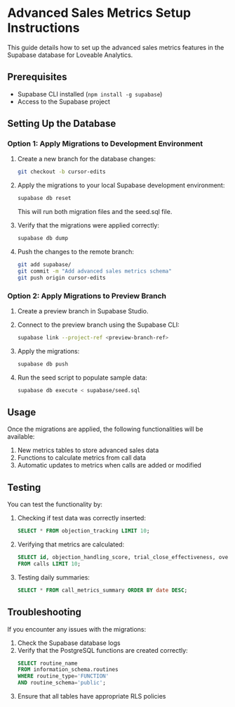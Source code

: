 # Advanced Sales Metrics Setup Instructions

This guide details how to set up the advanced sales metrics features in the Supabase database for Loveable Analytics.

## Prerequisites

- Supabase CLI installed (`npm install -g supabase`)
- Access to the Supabase project

## Setting Up the Database

### Option 1: Apply Migrations to Development Environment

1. Create a new branch for the database changes:
   ```bash
   git checkout -b cursor-edits
   ```

2. Apply the migrations to your local Supabase development environment:
   ```bash
   supabase db reset
   ```
   This will run both migration files and the seed.sql file.

3. Verify that the migrations were applied correctly:
   ```bash
   supabase db dump
   ```

4. Push the changes to the remote branch:
   ```bash
   git add supabase/
   git commit -m "Add advanced sales metrics schema"
   git push origin cursor-edits
   ```

### Option 2: Apply Migrations to Preview Branch

1. Create a preview branch in Supabase Studio.

2. Connect to the preview branch using the Supabase CLI:
   ```bash
   supabase link --project-ref <preview-branch-ref>
   ```

3. Apply the migrations:
   ```bash
   supabase db push
   ```

4. Run the seed script to populate sample data:
   ```bash
   supabase db execute < supabase/seed.sql
   ```

## Usage

Once the migrations are applied, the following functionalities will be available:

1. New metrics tables to store advanced sales data
2. Functions to calculate metrics from call data
3. Automatic updates to metrics when calls are added or modified

## Testing

You can test the functionality by:

1. Checking if test data was correctly inserted:
   ```sql
   SELECT * FROM objection_tracking LIMIT 10;
   ```

2. Verifying that metrics are calculated:
   ```sql
   SELECT id, objection_handling_score, trial_close_effectiveness, overall_quality_score 
   FROM calls LIMIT 10;
   ```

3. Testing daily summaries:
   ```sql
   SELECT * FROM call_metrics_summary ORDER BY date DESC;
   ```

## Troubleshooting

If you encounter any issues with the migrations:

1. Check the Supabase database logs
2. Verify that the PostgreSQL functions are created correctly:
   ```sql
   SELECT routine_name 
   FROM information_schema.routines 
   WHERE routine_type='FUNCTION' 
   AND routine_schema='public';
   ```
3. Ensure that all tables have appropriate RLS policies 